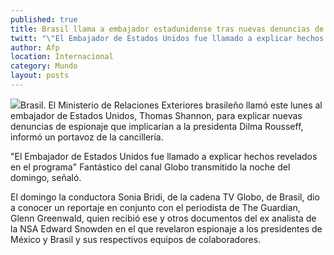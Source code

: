 ```yaml
---
published: true
title: Brasil llama a embajador estadunidense tras nuevas denuncias de espionaje
twitt: "\"El Embajador de Estados Unidos fue llamado a explicar hechos revelados en el programa\" Fantástico del canal Globo transmitido la noche del domingo, señaló el Ministerio de Relaciones Exteriores."
author: Afp
location: Internacional
category: Mundo
layout: posts
---
```


![](http://i.imgur.com/pHvEb8tm.jpg)Brasil. El Ministerio de Relaciones Exteriores brasileño llamó este lunes al embajador de Estados Unidos, Thomas Shannon, para explicar nuevas denuncias de espionaje que implicarían a la presidenta Dilma Rousseff, informó un portavoz de la cancillería.

"El Embajador de Estados Unidos fue llamado a explicar hechos revelados en el programa" Fantástico del canal Globo transmitido la noche del domingo, señaló.

El domingo la conductora Sonia Bridi, de la cadena TV Globo, de Brasil, dio a conocer un reportaje en conjunto con el periodista de The Guardian, Glenn Greenwald, quien recibió ese y otros documentos del ex analista de la NSA Edward Snowden en el que revelaron espionaje a los presidentes de México y Brasil y sus respectivos equipos de colaboradores.

